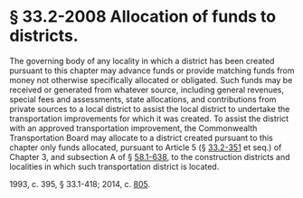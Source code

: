 # § 33.2-2008 Allocation of funds to districts.

<p>The governing body of any locality in which a district has been created pursuant to this chapter may advance funds or provide matching funds from money not otherwise specifically allocated or obligated. Such funds may be received or generated from whatever source, including general revenues, special fees and assessments, state allocations, and contributions from private sources to a local district to assist the local district to undertake the transportation improvements for which it was created. To assist the district with an approved transportation improvement, the Commonwealth Transportation Board may allocate to a district created pursuant to this chapter only funds allocated, pursuant to Article 5 (§ <a href='http://law.lis.virginia.gov/vacode/33.2-351/'>33.2-351</a> et seq.) of Chapter 3, and subsection A of § <a href='http://law.lis.virginia.gov/vacode/58.1-638/'>58.1-638</a>, to the construction districts and localities in which such transportation district is located.</p><p>1993, c. 395, § 33.1-418; 2014, c. <a href='http://lis.virginia.gov/cgi-bin/legp604.exe?141+ful+CHAP0805'>805</a>.</p>